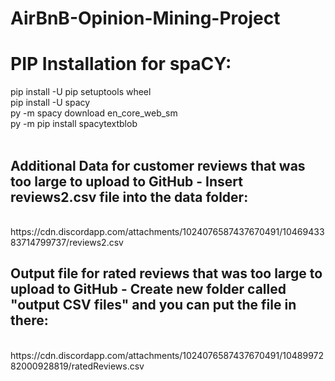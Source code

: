 # AirBnB-Opinion-Mining-Project
<h1> PIP Installation for spaCY: </h1>

pip install -U pip setuptools wheel<br>
pip install -U spacy<br>
py -m spacy download en_core_web_sm <br>
py -m pip install spacytextblob <br>
<br>
<h2>Additional Data for customer reviews that was too large to upload to GitHub - Insert reviews2.csv file into the data folder:</h2><br>
<link> https://cdn.discordapp.com/attachments/1024076587437670491/1046943383714799737/reviews2.csv</link>
<br>
<h2>Output file for rated reviews that was too large to upload to GitHub - Create new folder called "output CSV files" and you can put the file in there:</h2><br>
<link> https://cdn.discordapp.com/attachments/1024076587437670491/1048997282000928819/ratedReviews.csv</link>
